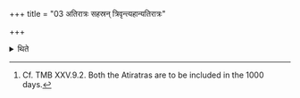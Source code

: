 +++
title = "03 अतिरात्रः सहस्रन् त्रिवृन्त्यहान्यतिरात्रः"

+++

<details><summary>थिते</summary>

3. (The days in it are as follows:) an Atirātra, thousand years with days on which nine-versed-stoma (is used everyday) and an Atirātra[^1].  

[^1]: Cf. TMB XXV.9.2. Both the Atiratras are to be included in the 1000 days. 
</details>
